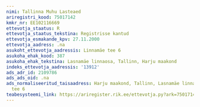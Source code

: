 ```yaml
---
nimi: Tallinna Muhu Lasteaed
ariregistri_kood: 75017142
kmkr_nr: EE102116669
ettevotja_staatus: R
ettevotja_staatus_tekstina: Registrisse kantud
ettevotja_esmakande_kpv: 27.11.2000
ettevotja_aadress: .na
asukoht_ettevotja_aadressis: Linnamäe tee 6
asukoha_ehak_kood: 387
asukoha_ehak_tekstina: Lasnamäe linnaosa, Tallinn, Harju maakond
indeks_ettevotja_aadressis: '13912'
ads_adr_id: 2109786
ads_ads_oid: .na
ads_normaliseeritud_taisaadress: Harju maakond, Tallinn, Lasnamäe linnaosa, Linnamäe
  tee 6
teabesysteemi_link: https://ariregister.rik.ee/ettevotja.py?ark=75017142&ref=rekvisiidid
---
```

